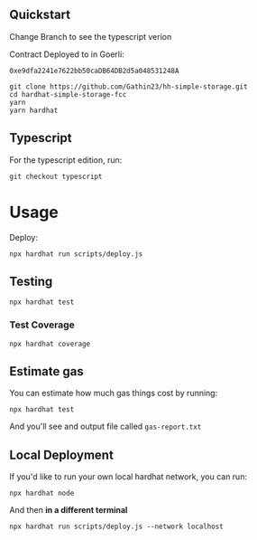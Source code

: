 ## Quickstart


Change Branch to see the typescript verion


Contract Deployed to in Goerli:
```
0xe9dfa2241e7622bb50caDB64DB2d5a048531248A
```

```
git clone https://github.com/Gathin23/hh-simple-storage.git
cd hardhat-simple-storage-fcc
yarn
yarn hardhat
```

## Typescript

For the typescript edition, run:

```
git checkout typescript
```


# Usage

Deploy:

```
npx hardhat run scripts/deploy.js
```

## Testing

```
npx hardhat test
```

### Test Coverage

```
npx hardhat coverage
```

## Estimate gas

You can estimate how much gas things cost by running:

```
npx hardhat test
```

And you'll see and output file called `gas-report.txt`

## Local Deployment 

If you'd like to run your own local hardhat network, you can run:

```
npx hardhat node
```

And then **in a different terminal**

```
npx hardhat run scripts/deploy.js --network localhost
```